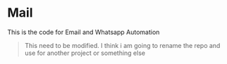 # Mail
This is the code for Email and Whatsapp Automation

> This need to be modified. I think i am going to rename the repo and use for another project or something else